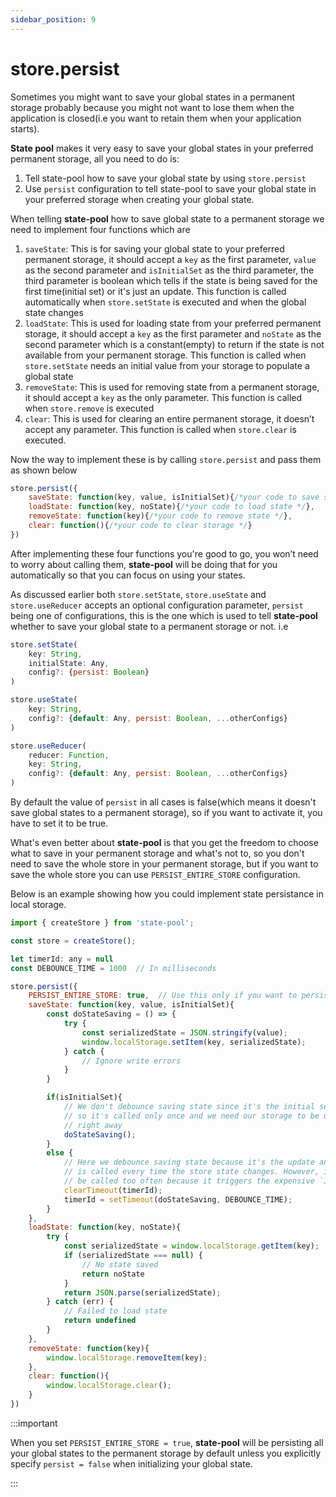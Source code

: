 ```yaml
---
sidebar_position: 9
---
```


# store.persist
Sometimes you might want to save your global states in a permanent storage probably because you might not want to lose them when the application is closed(i.e you want to retain them when your application starts).

**State pool** makes it very easy to save your global states in your preferred permanent storage, all you need to do is:

1. Tell state-pool how to save your global state by using `store.persist`
2. Use `persist` configuration to tell state-pool to save your global state in your preferred storage when creating your global state.

When telling **state-pool**  how to save global state to a permanent storage we need to implement four functions which are 

1. `saveState`: This is for saving your global state to your preferred permanent storage, it should accept a `key` as the first parameter, `value` as the second parameter and `isInitialSet` as the third parameter, the third parameter is boolean which tells if the state is being saved for the first time(initial set) or it's just an update. This function is called automatically when `store.setState` is executed and when the  global state changes
2. `loadState`: This is used for loading state from your preferred permanent storage, it should accept a `key` as the first parameter and `noState` as the second parameter which is a constant(empty) to return if the state is not available from your permanent storage. This function is called when `store.setState` needs an initial value from your storage to populate a global state
3. `removeState`: This is used for removing state from a permanent storage, it should accept a `key` as the only parameter. This function is called when `store.remove` is executed
4. `clear`: This is used for clearing an entire permanent storage, it doesn’t accept any parameter. This function is called when `store.clear` is executed.

Now the way to implement these is by calling `store.persist` and pass them as shown below 

```js
store.persist({
    saveState: function(key, value, isInitialSet){/*your code to save state */},
    loadState: function(key, noState){/*your code to load state */},
    removeState: function(key){/*your code to remove state */},
    clear: function(){/*your code to clear storage */}
})
```

After implementing these four functions you're good to go, you won’t need to worry about calling them, **state-pool** will be doing that for you automatically so that you can focus on using your states.

As discussed earlier both `store.setState`, `store.useState` and `store.useReducer` accepts an optional configuration parameter, `persist` being one of configurations, this is the one which is used to tell **state-pool** whether to save your global state to a permanent storage or not. i.e

```js
store.setState(
    key: String,
    initialState: Any,
    config?: {persist: Boolean}
)
```

```js
store.useState(
    key: String,
    config?: {default: Any, persist: Boolean, ...otherConfigs}
)
```

```js
store.useReducer(
    reducer: Function,
    key: String,
    config?: {default: Any, persist: Boolean, ...otherConfigs}
)
```

By default the value of `persist` in all cases is false(which means it doesn't save global states to a permanent storage), so if you want to activate it, you have to set it to be true.

What's even better about **state-pool** is that you get the freedom to choose what to save in your permanent storage and what's not to, so you don't need to save the whole store in your permanent storage, but if you want to save the whole store you can use `PERSIST_ENTIRE_STORE` configuration.

Below is an example showing how you could implement state persistance in local storage.

```js
import { createStore } from 'state-pool';

const store = createStore();

let timerId: any = null
const DEBOUNCE_TIME = 1000  // In milliseconds

store.persist({
    PERSIST_ENTIRE_STORE: true,  // Use this only if you want to persist the entire store
    saveState: function(key, value, isInitialSet){
        const doStateSaving = () => {
            try {
                const serializedState = JSON.stringify(value);
                window.localStorage.setItem(key, serializedState);
            } catch {
                // Ignore write errors
            }
        }

        if(isInitialSet){
            // We don't debounce saving state since it's the initial set
            // so it's called only once and we need our storage to be updated
            // right away
            doStateSaving();
        }
        else {
            // Here we debounce saving state because it's the update and this function
            // is called every time the store state changes. However, it should not
            // be called too often because it triggers the expensive `JSON.stringify` operation.
            clearTimeout(timerId);
            timerId = setTimeout(doStateSaving, DEBOUNCE_TIME);
        }
    },
    loadState: function(key, noState){
        try {
            const serializedState = window.localStorage.getItem(key);
            if (serializedState === null) {
                // No state saved
                return noState
            }
            return JSON.parse(serializedState);
        } catch (err) {
            // Failed to load state
            return undefined
        }
    },
    removeState: function(key){
        window.localStorage.removeItem(key);
    },
    clear: function(){
        window.localStorage.clear();
    }
})

```

:::important

When you set `PERSIST_ENTIRE_STORE = true`, **state-pool** will be persisting all your global states to the permanent storage by default unless you explicitly specify `persist = false` when initializing your global state.

:::